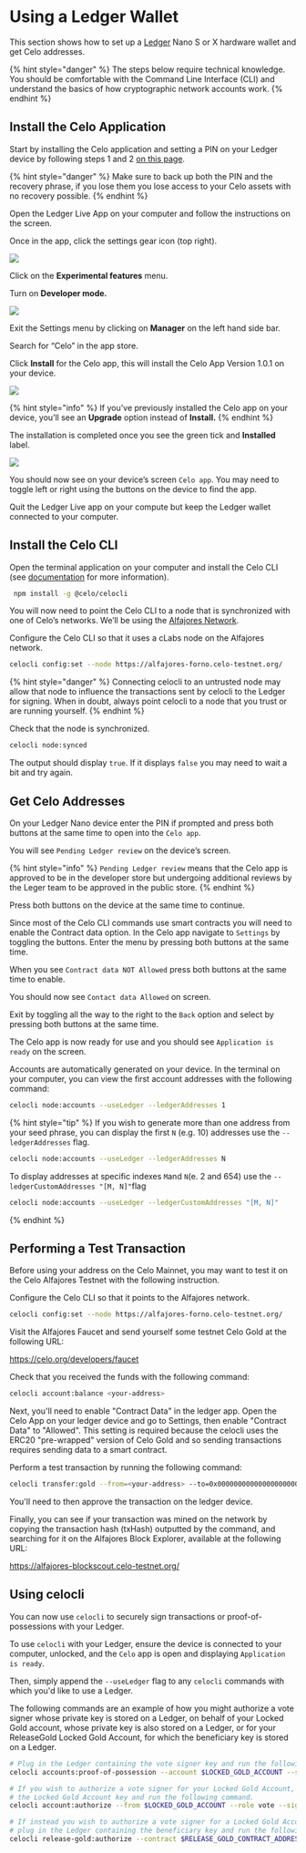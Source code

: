 # Using a Ledger Wallet

This section shows how to set up a [Ledger](https://www.ledger.com/) Nano S or X hardware wallet and get Celo addresses.

{% hint style="danger" %}
The steps below require technical knowledge. You should be comfortable with the Command Line Interface (CLI) and understand the basics of how cryptographic network accounts work.
{% endhint %}

## Install the Celo Application

Start by installing the Celo application and setting a PIN on your Ledger device by following steps 1 and 2 [on this page](https://www.ledger.com/start/).

{% hint style="danger" %}
Make sure to back up both the PIN and the recovery phrase, if you lose them you lose access to your Celo assets with no recovery possible.
{% endhint %}

Open the Ledger Live App on your computer and follow the instructions on the screen.

Once in the app, click the settings gear icon (top right).

![](https://storage.googleapis.com/celo-website/docs/ledger-settings.png)

Click on the **Experimental features** menu.

Turn on **Developer mode.**

![](https://storage.googleapis.com/celo-website/docs/ledger-settings-dev-mode.png)

Exit the Settings menu by clicking on **Manager** on the left hand side bar.

Search for “Celo” in the app store.

Click **Install** for the Celo app, this will install the Celo App Version 1.0.1 on your device.

![](https://storage.googleapis.com/celo-website/docs/ledger-celo-app-install.png)

{% hint style="info" %}
 If you’ve previously installed the Celo app on your device, you’ll see an **Upgrade** option instead of **Install.**
 {% endhint %}

 The installation is completed once you see the green tick and **Installed** label.

![](https://storage.googleapis.com/celo-website/docs/ledger-celo-app-installed.png)

 You should now see on your device’s screen `Celo app`. You may need to toggle left or right using the buttons on the device to find the app.

 Quit the Ledger Live app on your compute but keep the Ledger wallet connected to your computer.

 ## Install the Celo CLI

 Open the terminal application on your computer and install the Celo CLI (see [documentation](https://docs.celo.org/command-line-interface/introduction) for more information).

```bash
 npm install -g @celo/celocli
```

 You will now need to point the Celo CLI to a node that is synchronized with one of Celo’s networks. We’ll be using the [Alfajores Network](https://docs.celo.org/getting-started/alfajores-testnet).

Configure the Celo CLI so that it uses a cLabs node on the Alfajores network.

```bash
celocli config:set --node https://alfajores-forno.celo-testnet.org/
```

{% hint style="danger" %} Connecting celocli to an untrusted node may allow that node to influence the transactions sent by celocli to the Ledger for signing. When in doubt, always point celocli to a node that you trust or are running yourself. {% endhint %}

Check that the node is synchronized.

```bash
celocli node:synced
```

The output should display `true`. If it displays `false` you may need to wait a bit and try again.

## Get Celo Addresses

On your Ledger Nano device enter the PIN if prompted and press both buttons at the same time to open into the `Celo app`.

You will see `Pending Ledger review` on the device’s screen.

{% hint style="info" %}
`Pending Ledger review` means that the Celo app is approved to be in the developer store but undergoing additional reviews by the Leger team to be approved in the public store.
 {% endhint %}

Press both buttons on the device at the same time to continue.

Since most of the Celo CLI commands use smart contracts you will need to enable the Contract data option. In the Celo app navigate to `Settings` by toggling the buttons. Enter the menu by pressing both buttons at the same time.

When you see `Contract data NOT Allowed` press both buttons at the same time to enable.

You should now see `Contact data Allowed` on screen.

Exit by toggling all the way to the right to the `Back` option and select by pressing both buttons at the same time.

The Celo app is now ready for use and you should see `Application is ready` on the screen.

Accounts are automatically generated on your device. In the terminal on your computer, you can view the first account addresses with the following command:

```bash
celocli node:accounts --useLedger --ledgerAddresses 1
```

{% hint style="tip" %}
If you wish to generate more than one address from your seed phrase, you can display the first `N` (e.g. 10) addresses use the `--ledgerAddresses` flag.
```bash
celocli node:accounts --useLedger --ledgerAddresses N
```

To display addresses at specific indexes `M`and `N`(e. 2 and 654) use the `--ledgerCustomAddresses "[M, N]"`flag
```bash
celocli node:accounts --useLedger --ledgerCustomAddresses "[M, N]"
```
 {% endhint %}

## Performing a Test Transaction

Before using your address on the Celo Mainnet, you may want to test it on the Celo Alfajores Testnet with the following instruction.

Configure the Celo CLI so that it points to the Alfajores network.

```bash
celocli config:set --node https://alfajores-forno.celo-testnet.org/
```
Visit the Alfajores Faucet and send yourself some testnet Celo Gold at the following URL:

https://celo.org/developers/faucet

Check that you received the funds with the following command:

```bash
celocli account:balance <your-address>
```

Next, you'll need to enable "Contract Data" in the ledger app. Open the Celo App on your ledger device and go to Settings, then enable "Contract Data" to "Allowed". This setting is required because the celocli uses the ERC20 "pre-wrapped" version of Celo Gold and so sending transactions requires sending data to a smart contract.

Perform a test transaction by running the following command:

```bash
celocli transfer:gold --from=<your-address> --to=0x0000000000000000000000000000000000000001 --value=10000 --useLedger
```

You'll need to then approve the transaction on the ledger device.

Finally, you can see if your transaction was mined on the network by copying the transaction hash (txHash) outputted by the command, and searching for it on the Alfajores Block Explorer, available at the following URL:

https://alfajores-blockscout.celo-testnet.org/

## Using celocli

You can now use `celocli` to securely sign transactions or proof-of-possessions with your Ledger.

To use `celocli` with your Ledger, ensure the device is connected to your computer, unlocked, and the `Celo` app is open and displaying `Application is ready`.

Then, simply append the `--useLedger` flag to any `celocli` commands with which you'd like to use a Ledger.

The following commands are an example of how you might authorize a vote signer whose private key is stored on a Ledger, on behalf of your Locked Gold account, whose private key is also stored on a Ledger, or for your ReleaseGold Locked Gold Account, for which the beneficiary key is stored on a Ledger.


```bash
# Plug in the Ledger containing the vote signer key and run the following command to securely generate the proof-of-possession.
celocli accounts:proof-of-possession --account $LOCKED_GOLD_ACCOUNT --signer $SIGNER_TO_AUTHORIZE --useLedger

# If you wish to authorize a vote signer for your Locked Gold Account, plug in the Ledger containing
# the Locked Gold Account key and run the following command.
celocli account:authorize --from $LOCKED_GOLD_ACCOUNT --role vote --signer $SIGNER_TO_AUTHORIZE --signature $SIGNER_PROOF_OF_POSSESSION --useLedger

# If instead you wish to authorize a vote signer for a Locked Gold Account that was created via a ReleaseGold contract,
# plug in the Ledger containing the beneficiary key and run the following command.
celocli release-gold:authorize --contract $RELEASE_GOLD_CONTRACT_ADDRESS --role vote --signer $SIGNER_TO_AUTHORIZE --signature $SIGNER_PROOF_OF_POSSESSION --useLedger
```
